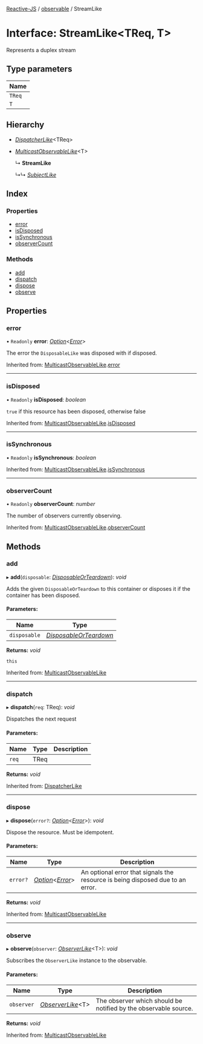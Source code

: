 [Reactive-JS](../README.md) / [observable](../modules/observable.md) / StreamLike

# Interface: StreamLike<TReq, T\>

Represents a duplex stream

## Type parameters

Name |
------ |
`TReq` |
`T` |

## Hierarchy

* [*DispatcherLike*](observable.dispatcherlike.md)<TReq\>

* [*MulticastObservableLike*](observable.multicastobservablelike.md)<T\>

  ↳ **StreamLike**

  ↳↳ [*SubjectLike*](observable.subjectlike.md)

## Index

### Properties

* [error](observable.streamlike.md#error)
* [isDisposed](observable.streamlike.md#isdisposed)
* [isSynchronous](observable.streamlike.md#issynchronous)
* [observerCount](observable.streamlike.md#observercount)

### Methods

* [add](observable.streamlike.md#add)
* [dispatch](observable.streamlike.md#dispatch)
* [dispose](observable.streamlike.md#dispose)
* [observe](observable.streamlike.md#observe)

## Properties

### error

• `Readonly` **error**: [*Option*](../modules/option.md#option)<[*Error*](../modules/disposable.md#error)\>

The error the `DisposableLike` was disposed with if disposed.

Inherited from: [MulticastObservableLike](observable.multicastobservablelike.md).[error](observable.multicastobservablelike.md#error)

___

### isDisposed

• `Readonly` **isDisposed**: *boolean*

`true` if this resource has been disposed, otherwise false

Inherited from: [MulticastObservableLike](observable.multicastobservablelike.md).[isDisposed](observable.multicastobservablelike.md#isdisposed)

___

### isSynchronous

• `Readonly` **isSynchronous**: *boolean*

Inherited from: [MulticastObservableLike](observable.multicastobservablelike.md).[isSynchronous](observable.multicastobservablelike.md#issynchronous)

___

### observerCount

• `Readonly` **observerCount**: *number*

The number of observers currently observing.

Inherited from: [MulticastObservableLike](observable.multicastobservablelike.md).[observerCount](observable.multicastobservablelike.md#observercount)

## Methods

### add

▸ **add**(`disposable`: [*DisposableOrTeardown*](../modules/disposable.md#disposableorteardown)): *void*

Adds the given `DisposableOrTeardown` to this container or disposes it if the container has been disposed.

#### Parameters:

Name | Type |
------ | ------ |
`disposable` | [*DisposableOrTeardown*](../modules/disposable.md#disposableorteardown) |

**Returns:** *void*

`this`

Inherited from: [MulticastObservableLike](observable.multicastobservablelike.md)

___

### dispatch

▸ **dispatch**(`req`: TReq): *void*

Dispatches the next request

#### Parameters:

Name | Type | Description |
------ | ------ | ------ |
`req` | TReq |     |

**Returns:** *void*

Inherited from: [DispatcherLike](observable.dispatcherlike.md)

___

### dispose

▸ **dispose**(`error?`: [*Option*](../modules/option.md#option)<[*Error*](../modules/disposable.md#error)\>): *void*

Dispose the resource. Must be idempotent.

#### Parameters:

Name | Type | Description |
------ | ------ | ------ |
`error?` | [*Option*](../modules/option.md#option)<[*Error*](../modules/disposable.md#error)\> | An optional error that signals the resource is being disposed due to an error.    |

**Returns:** *void*

Inherited from: [MulticastObservableLike](observable.multicastobservablelike.md)

___

### observe

▸ **observe**(`observer`: [*ObserverLike*](observable.observerlike.md)<T\>): *void*

Subscribes the `ObserverLike` instance to the observable.

#### Parameters:

Name | Type | Description |
------ | ------ | ------ |
`observer` | [*ObserverLike*](observable.observerlike.md)<T\> | The observer which should be notified by the observable source.    |

**Returns:** *void*

Inherited from: [MulticastObservableLike](observable.multicastobservablelike.md)
